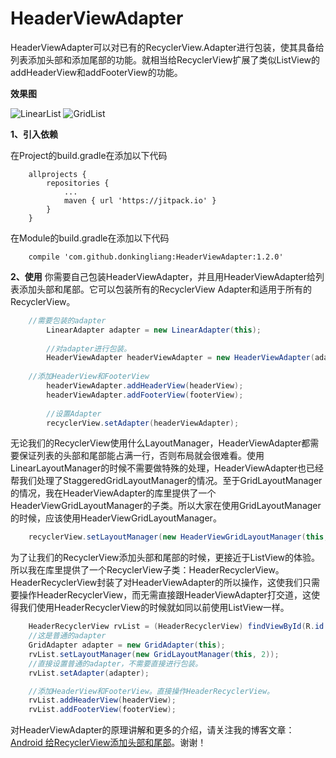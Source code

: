 # HeaderViewAdapter
HeaderViewAdapter可以对已有的RecyclerView.Adapter进行包装，使其具备给列表添加头部和添加尾部的功能。就相当给RecyclerView扩展了类似ListView的addHeaderView和addFooterView的功能。

**效果图** 

![LinearList](https://github.com/donkingliang/HeaderViewAdapter/blob/master/%E6%95%88%E6%9E%9C%E5%9B%BE/LinearList.gif)   ![GridList](https://github.com/donkingliang/HeaderViewAdapter/blob/master/%E6%95%88%E6%9E%9C%E5%9B%BE/GridList.gif)

**1、引入依赖** 

在Project的build.gradle在添加以下代码

```
	allprojects {
		repositories {
			...
			maven { url 'https://jitpack.io' }
		}
	}
```
在Module的build.gradle在添加以下代码

```
	compile 'com.github.donkingliang:HeaderViewAdapter:1.2.0'
```

**2、使用** 
你需要自己包装HeaderViewAdapter，并且用HeaderViewAdapter给列表添加头部和尾部。它可以包装所有的RecyclerView Adapter和适用于所有的RecyclerView。
```java
	//需要包装的adapter
        LinearAdapter adapter = new LinearAdapter(this);
	
        //对adapter进行包装。
        HeaderViewAdapter headerViewAdapter = new HeaderViewAdapter(adapter);
	
	//添加HeaderView和FooterView
        headerViewAdapter.addHeaderView(headerView);
        headerViewAdapter.addFooterView(footerView);
	
        //设置Adapter
        recyclerView.setAdapter(headerViewAdapter);
```
无论我们的RecyclerView使用什么LayoutManager，HeaderViewAdapter都需要保证列表的头部和尾部能占满一行，否则布局就会很难看。使用LinearLayoutManager的时候不需要做特殊的处理，HeaderViewAdapter也已经帮我们处理了StaggeredGridLayoutManager的情况。至于GridLayoutManager的情况，我在HeaderViewAdapter的库里提供了一个HeaderViewGridLayoutManager的子类。所以大家在使用GridLayoutManager的时候，应该使用HeaderViewGridLayoutManager。
```java
	recyclerView.setLayoutManager(new HeaderViewGridLayoutManager(this, 2, headerViewAdapter));
```
为了让我们的RecyclerView添加头部和尾部的时候，更接近于ListView的体验。所以我在库里提供了一个RecyclerView子类：HeaderRecyclerView。HeaderRecyclerView封装了对HeaderViewAdapter的所以操作，这使我们只需要操作HeaderRecyclerView，而无需直接跟HeaderViewAdapter打交道，这使得我们使用HeaderRecyclerView的时候就如同以前使用ListView一样。
```java
    HeaderRecyclerView rvList = (HeaderRecyclerView) findViewById(R.id.rv_list);
    //这是普通的adapter
    GridAdapter adapter = new GridAdapter(this);
    rvList.setLayoutManager(new GridLayoutManager(this, 2));
    //直接设置普通的adapter，不需要直接进行包装。
    rvList.setAdapter(adapter);

    //添加HeaderView和FooterView。直接操作HeaderRecyclerView。
    rvList.addHeaderView(headerView);
    rvList.addFooterView(footerView);
```
对HeaderViewAdapter的原理讲解和更多的介绍，请关注我的博客文章：[Android 给RecyclerView添加头部和尾部](http://www.jianshu.com/p/45059108f3a7)。谢谢！
